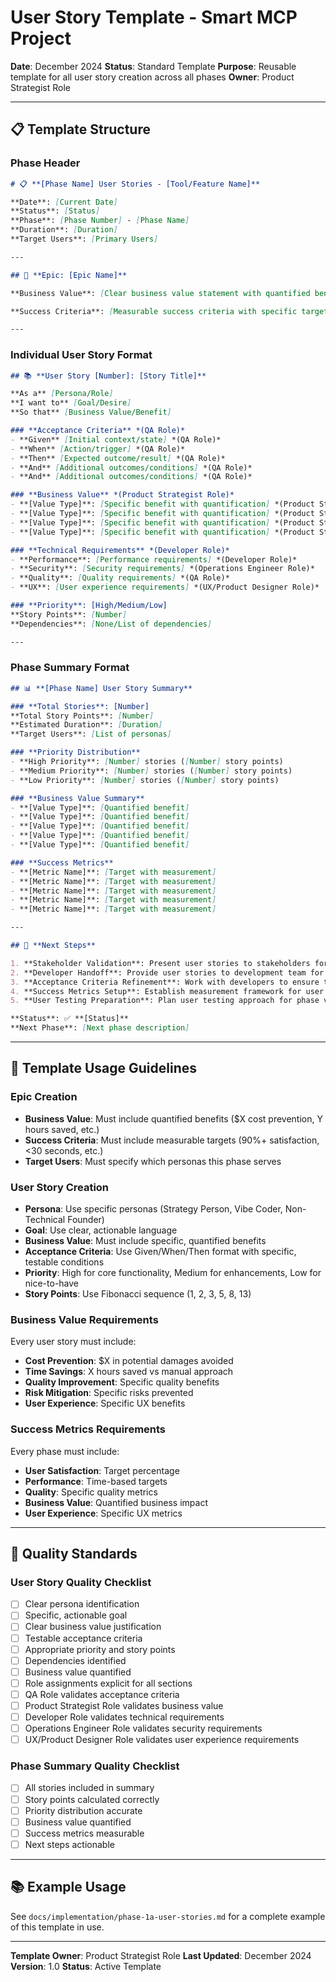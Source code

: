 # User Story Template - Smart MCP Project

**Date**: December 2024
**Status**: Standard Template
**Purpose**: Reusable template for all user story creation across all phases
**Owner**: Product Strategist Role

---

## 📋 **Template Structure**

### **Phase Header**
```markdown
# 📋 **[Phase Name] User Stories - [Tool/Feature Name]**

**Date**: [Current Date]
**Status**: [Status]
**Phase**: [Phase Number] - [Phase Name]
**Duration**: [Duration]
**Target Users**: [Primary Users]

---

## 🎯 **Epic: [Epic Name]**

**Business Value**: [Clear business value statement with quantified benefits]

**Success Criteria**: [Measurable success criteria with specific targets]

---
```

### **Individual User Story Format**
```markdown
## 📚 **User Story [Number]: [Story Title]**

**As a** [Persona/Role]
**I want to** [Goal/Desire]
**So that** [Business Value/Benefit]

### **Acceptance Criteria** *(QA Role)*
- **Given** [Initial context/state] *(QA Role)*
- **When** [Action/trigger] *(QA Role)*
- **Then** [Expected outcome/result] *(QA Role)*
- **And** [Additional outcomes/conditions] *(QA Role)*
- **And** [Additional outcomes/conditions] *(QA Role)*

### **Business Value** *(Product Strategist Role)*
- **[Value Type]**: [Specific benefit with quantification] *(Product Strategist Role)*
- **[Value Type]**: [Specific benefit with quantification] *(Product Strategist Role)*
- **[Value Type]**: [Specific benefit with quantification] *(Product Strategist Role)*
- **[Value Type]**: [Specific benefit with quantification] *(Product Strategist Role)*

### **Technical Requirements** *(Developer Role)*
- **Performance**: [Performance requirements] *(Developer Role)*
- **Security**: [Security requirements] *(Operations Engineer Role)*
- **Quality**: [Quality requirements] *(QA Role)*
- **UX**: [User experience requirements] *(UX/Product Designer Role)*

### **Priority**: [High/Medium/Low]
**Story Points**: [Number]
**Dependencies**: [None/List of dependencies]

---
```

### **Phase Summary Format**
```markdown
## 📊 **[Phase Name] User Story Summary**

### **Total Stories**: [Number]
**Total Story Points**: [Number]
**Estimated Duration**: [Duration]
**Target Users**: [List of personas]

### **Priority Distribution**
- **High Priority**: [Number] stories ([Number] story points)
- **Medium Priority**: [Number] stories ([Number] story points)
- **Low Priority**: [Number] stories ([Number] story points)

### **Business Value Summary**
- **[Value Type]**: [Quantified benefit]
- **[Value Type]**: [Quantified benefit]
- **[Value Type]**: [Quantified benefit]
- **[Value Type]**: [Quantified benefit]
- **[Value Type]**: [Quantified benefit]

### **Success Metrics**
- **[Metric Name]**: [Target with measurement]
- **[Metric Name]**: [Target with measurement]
- **[Metric Name]**: [Target with measurement]
- **[Metric Name]**: [Target with measurement]
- **[Metric Name]**: [Target with measurement]

---

## 🚀 **Next Steps**

1. **Stakeholder Validation**: Present user stories to stakeholders for approval
2. **Developer Handoff**: Provide user stories to development team for task breakdown
3. **Acceptance Criteria Refinement**: Work with developers to ensure technical feasibility
4. **Success Metrics Setup**: Establish measurement framework for user story validation
5. **User Testing Preparation**: Plan user testing approach for phase validation

**Status**: ✅ **[Status]**
**Next Phase**: [Next phase description]
```

---

## 📝 **Template Usage Guidelines**

### **Epic Creation**
- **Business Value**: Must include quantified benefits ($X cost prevention, Y hours saved, etc.)
- **Success Criteria**: Must include measurable targets (90%+ satisfaction, <30 seconds, etc.)
- **Target Users**: Must specify which personas this phase serves

### **User Story Creation**
- **Persona**: Use specific personas (Strategy Person, Vibe Coder, Non-Technical Founder)
- **Goal**: Use clear, actionable language
- **Business Value**: Must include specific, quantified benefits
- **Acceptance Criteria**: Use Given/When/Then format with specific, testable conditions
- **Priority**: High for core functionality, Medium for enhancements, Low for nice-to-have
- **Story Points**: Use Fibonacci sequence (1, 2, 3, 5, 8, 13)

### **Business Value Requirements**
Every user story must include:
- **Cost Prevention**: $X in potential damages avoided
- **Time Savings**: X hours saved vs manual approach
- **Quality Improvement**: Specific quality benefits
- **Risk Mitigation**: Specific risks prevented
- **User Experience**: Specific UX benefits

### **Success Metrics Requirements**
Every phase must include:
- **User Satisfaction**: Target percentage
- **Performance**: Time-based targets
- **Quality**: Specific quality metrics
- **Business Value**: Quantified business impact
- **User Experience**: Specific UX metrics

---

## 🎯 **Quality Standards**

### **User Story Quality Checklist**
- [ ] Clear persona identification
- [ ] Specific, actionable goal
- [ ] Clear business value justification
- [ ] Testable acceptance criteria
- [ ] Appropriate priority and story points
- [ ] Dependencies identified
- [ ] Business value quantified
- [ ] Role assignments explicit for all sections
- [ ] QA Role validates acceptance criteria
- [ ] Product Strategist Role validates business value
- [ ] Developer Role validates technical requirements
- [ ] Operations Engineer Role validates security requirements
- [ ] UX/Product Designer Role validates user experience requirements

### **Phase Summary Quality Checklist**
- [ ] All stories included in summary
- [ ] Story points calculated correctly
- [ ] Priority distribution accurate
- [ ] Business value quantified
- [ ] Success metrics measurable
- [ ] Next steps actionable

---

## 📚 **Example Usage**

See `docs/implementation/phase-1a-user-stories.md` for a complete example of this template in use.

---

**Template Owner**: Product Strategist Role
**Last Updated**: December 2024
**Version**: 1.0
**Status**: Active Template
